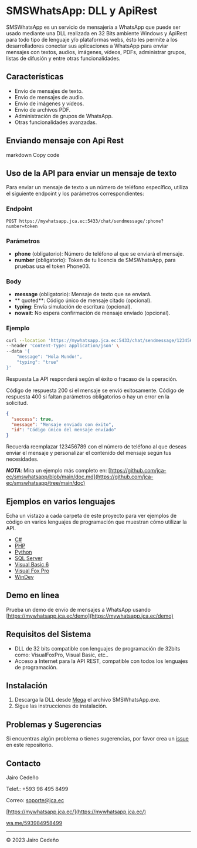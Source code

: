 # SMSWhatsApp: DLL y ApiRest

SMSWhatsApp es un servicio de mensajería a WhatsApp que puede ser usado mediante una DLL realizada en 32 Bits ambiente Windows y ApiRest para todo tipo de lenguaje y/o plataformas webs, ésto les permite a los desarrolladores conectar sus aplicaciones a WhatsApp para enviar mensajes con textos, audios, imágenes, vídeos, PDFs, administrar grupos, listas de difusión y entre otras funcionalidades.

## Características

- Envío de mensajes de texto.
- Envío de mensajes de audio.
- Envío de imágenes y vídeos.
- Envío de archivos PDF.
- Administración de grupos de WhatsApp.
- Otras funcionalidades avanzadas.

## Enviando mensaje con Api Rest

markdown
Copy code
## Uso de la API para enviar un mensaje de texto

Para enviar un mensaje de texto a un número de teléfono específico, utiliza el siguiente endpoint y los parámetros correspondientes:

### Endpoint

`POST https://mywhatsapp.jca.ec:5433/chat/sendmessage/:phone?number=token`

### Parámetros

- **phone** (obligatorio): Número de teléfono al que se enviará el mensaje.
- **number** (obligatorio): Token de tu licencia de SMSWhatsApp, para pruebas usa el token Phone03.

### Body

- **message** (obligatorio): Mensaje de texto que se enviará.
- **
quoted**: Código único de mensaje citado (opcional).
- **typing**: Envía simulación de escritura (opcional).
- **nowait**: No espera confirmación de mensaje envíado (opcional).

### Ejemplo

```bash
curl --location 'https://mywhatsapp.jca.ec:5433/chat/sendmessage/123456789?number=Phone03' \
--header 'Content-Type: application/json' \
--data '{
    "message": "Hola Mundo!",   
    "typing": "true"
}'
```

Respuesta
La API responderá según el éxito o fracaso de la operación.

Código de respuesta 200 si el mensaje se envió exitosamente.
Código de respuesta 400 si faltan parámetros obligatorios o hay un error en la solicitud.

```json
{
  "success": true,
  "message": "Mensaje enviado con éxito",
  "id": "Código único del mensaje envíado"
}
```

Recuerda reemplazar 123456789 con el número de teléfono al que deseas enviar el mensaje y personalizar el contenido del mensaje según tus necesidades.

***NOTA***: Mira un ejemplo más completo en: [https://github.com/jca-ec/smswhatsapp/blob/main/doc.md](https://github.com/jca-ec/smswhatsapp/tree/main/doc) 

## Ejemplos en varios lenguajes

Echa un vistazo a cada carpeta de este proyecto para ver ejemplos de código en varios lenguajes de programación que muestran cómo utilizar la API.

- [C#](https://github.com/jca-ec/smswhatsapp/blob/main/NetCore/Program.cs)
- [PHP](https://github.com/jca-ec/smswhatsapp/tree/main/PHP)
- [Python](https://github.com/jca-ec/smswhatsapp/tree/main/Python)
- [SQL Server](https://github.com/jca-ec/smswhatsapp/tree/main/SQLServer)
- [Visual Basic 6](https://github.com/jca-ec/smswhatsapp/tree/main/VB6.0)
- [Visual Fox Pro](https://github.com/jca-ec/smswhatsapp/tree/main/Visual%20FoxPro)
- [WinDev](https://github.com/jca-ec/smswhatsapp/tree/main/WinDev) 

## Demo en línea

Prueba un demo de envío de mensajes a WhatsApp usando [https://mywhatsapp.jca.ec/demo](https://mywhatsapp.jca.ec/demo)

## Requisitos del Sistema

- DLL de 32 bits compatible con lenguajes de programación de 32bits como: VisualFoxPro, Visual Basic, etc..
- Acceso a Internet para la API REST, compatible con todos los lenguajes de programación.

## Instalación

1. Descarga la DLL desde [Mega](https://mega.nz/folder/wYRnUYKJ#y0eV2vy-Bp1bx361Wm18IA/file/1MwSGaLB) el archivo SMSWhatsApp.exe.
2. Sigue las instrucciones de instalación.

## Problemas y Sugerencias

Si encuentras algún problema o tienes sugerencias, por favor crea un [issue](https://github.com/jca-ec/smswhatsapp/issues) en este repositorio.

## Contacto

Jairo Cedeño

Telef.: +593 98 495 8499

Correo: soporte@jca.ec

[https://mywhatsapp.jca.ec/](https://mywhatsapp.jca.ec/)

[wa.me/593984958499](https://wa.me/593984958499)

---

© 2023 Jairo Cedeño
